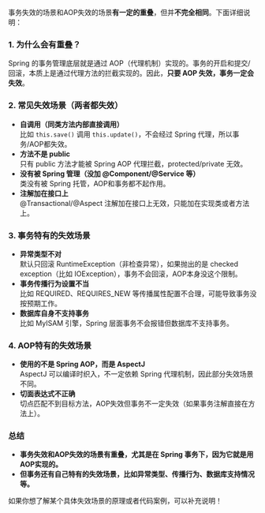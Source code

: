 事务失效的场景和AOP失效的场景**有一定的重叠**，但并**不完全相同**。下面详细说明：

### 1. 为什么会有重叠？
Spring 的事务管理底层就是通过 AOP（代理机制）实现的。事务的开启和提交/回滚，本质上是通过代理方法的拦截实现的。因此，**只要 AOP 失效，事务一定会失效**。

### 2. 常见失效场景（两者都失效）
- **自调用（同类方法内部直接调用）**  
  比如 `this.save()` 调用 `this.update()`，不会经过 Spring 代理，所以事务/AOP都失效。
- **方法不是 public**  
  只有 public 方法才能被 Spring AOP 代理拦截，protected/private 无效。
- **没有被 Spring 管理（没加 @Component/@Service 等）**  
  类没有被 Spring 托管，AOP和事务都不起作用。
- **注解加在接口上**  
  @Transactional/@Aspect 注解加在接口上无效，只能加在实现类或者方法上。

### 3. 事务**特有**的失效场景
- **异常类型不对**  
  默认只回滚 RuntimeException（非检查异常），如果抛出的是 checked exception（比如 IOException），事务不会回滚，AOP本身没这个限制。
- **事务传播行为设置不当**  
  比如 REQUIRED、REQUIRES_NEW 等传播属性配置不合理，可能导致事务没按预期工作。
- **数据库自身不支持事务**  
  比如 MyISAM 引擎，Spring 层面事务不会报错但数据库不支持事务。

### 4. AOP**特有**的失效场景
- **使用的不是 Spring AOP，而是 AspectJ**  
  AspectJ 可以编译时织入，不一定依赖 Spring 代理机制，因此部分失效场景不同。
- **切面表达式不正确**  
  切点匹配不到目标方法，AOP失效但事务不一定失效（如果事务注解直接在方法上）。

### 总结
- **事务失效和AOP失效的场景有重叠，尤其是在 Spring 事务下，因为它就是用AOP实现的。**
- **但事务还有自己特有的失效场景，比如异常类型、传播行为、数据库支持情况等。**

如果你想了解某个具体失效场景的原理或者代码案例，可以补充说明！